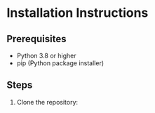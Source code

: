 # Installation Instructions

## Prerequisites

- Python 3.8 or higher
- pip (Python package installer)

## Steps

1. Clone the repository: